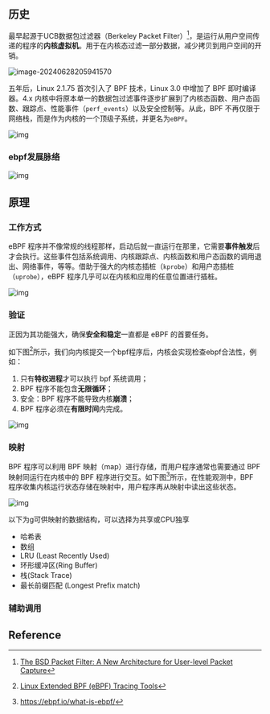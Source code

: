 ## 历史

最早起源于UCB数据包过滤器（Berkeley Packet Filter）[^1]，是运行从用户空间传递的程序的**内核虚拟机**。用于在内核态过滤一部分数据，减少拷贝到用户空间的开销。

![image-20240628205941570](https://pic-1257412153.cos.ap-nanjing.myqcloud.com/images/2024/06/28/image-20240628205941570-9a3041.png)

五年后，Linux 2.1.75 首次引入了 BPF 技术，Linux 3.0 中增加了 BPF 即时编译器。4.x 内核中将原本单一的数据包过滤事件逐步扩展到了内核态函数、用户态函数、跟踪点、性能事件（`perf_events`）以及安全控制等。从此，BPF 不再仅限于网络栈，而是作为内核的一个顶级子系统，并更名为`eBPF`。

![img](https://pic-1257412153.cos.ap-nanjing.myqcloud.com/images/2024/06/26/overview-cd9895.png)

### ebpf发展脉络

![img](https://pic-1257412153.cos.ap-nanjing.myqcloud.com/images/2024/06/26/b44562381748de369b50403219c0d1ff-1a6c89.jpeg)

## 原理

### 工作方式

eBPF 程序并不像常规的线程那样，启动后就一直运行在那里，它需要**事件触发**后才会执行。这些事件包括系统调用、内核跟踪点、内核函数和用户态函数的调用退出、网络事件，等等。借助于强大的内核态插桩（`kprobe`）和用户态插桩（`uprobe`），eBPF 程序几乎可以在内核和应用的任意位置进行插桩。

![img](https://raw.githubusercontent.com/eunomia-bpf/bpf-developer-tutorial/main/src/0-introduce/new-os-model.png)

### 验证

正因为其功能强大，确保**安全和稳定**一直都是 eBPF 的首要任务。



如下图[^2]所示，我们向内核提交一个bpf程序后，内核会实现检查ebpf合法性，例如：

1. 只有**特权进程**才可以执行 bpf 系统调用；
2. BPF 程序不能包含**无限循环**；
3. 安全：BPF 程序不能导致内核**崩溃**；
4. BPF 程序必须在**有限时间**内完成。



![img](https://static001.geekbang.org/resource/image/a7/6a/a7165eea1fd9fc24090a3a1e8987986a.png?wh=1500x550)



### 映射

BPF 程序可以利用 BPF 映射（map）进行存储，而用户程序通常也需要通过 BPF 映射同运行在内核中的 BPF 程序进行交互。如下图[^3]所示，在性能观测中，BPF 程序收集内核运行状态存储在映射中，用户程序再从映射中读出这些状态。

![img](https://pic-1257412153.cos.ap-nanjing.myqcloud.com/images/2024/06/26/map-architecture-b62cb7.png)

以下为g可供映射的数据结构，可以选择为共享或CPU独享

- 哈希表
- 数组
- LRU (Least Recently Used)
- 环形缓冲区(Ring Buffer)
- 栈(Stack Trace)
- 最长前缀匹配 (Longest Prefix match)

### 辅助调用

## Reference

[^1]: [The BSD Packet Filter: A New Architecture for User-level Packet Capture](https://www.tcpdump.org/papers/bpf-usenix93.pdf)
[^2]: [Linux Extended BPF (eBPF) Tracing Tools](https://www.brendangregg.com/ebpf.html)
[^3]: https://ebpf.io/what-is-ebpf/
[^4]: [eBPF 入门开发实践教程零：介绍 eBPF 的基本概念、常见的开发工具](https://github.com/eunomia-bpf/bpf-developer-tutorial/blob/main/src/0-introduce/README.md)

